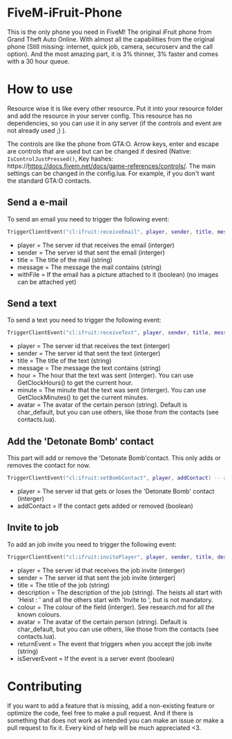 # FiveM-iFruit-Phone

This is the only phone you need in FiveM! The original iFruit phone from Grand Theft Auto Online. With almost all the capabilities from the original phone (Still missing: internet, quick job, camera, securoserv and the call option). And the most amazing part, it is 3% thinner, 3% faster and comes with a 30 hour queue.

# How to use

Resource wise it is like every other resource. Put it into your resource folder and add the resource in your server config. This resource has no dependencies, so you can use it in any server (if the controls and event are not already used ;) ).

The controls are like the phone from GTA:O. Arrow keys, enter and escape are controls that are used but can be changed if desired (Native: `IsControlJustPressed()`, Key hashes: https://https://docs.fivem.net/docs/game-references/controls/. 
The main settings can be changed in the config.lua. For example, if you don't want the standard GTA:O contacts.

## Send a e-mail

To send an email you need to trigger the following event:

```lua
TriggerClientEvent("cl:ifruit:receiveEmail", player, sender, title, message, withFile) -- or TriggerEvent if you are triggering it client-sided (remove the player parameter)
``` 

- player = The server id that receives the email (interger)
- sender = The server id that sent the email (interger)
- title = The title of the mail (string)
- message = The message the mail contains (string)
- withFile = If the email has a picture attached to it (boolean) (no images can be attached yet)

## Send a text 

To send a text you need to trigger the following event:

```lua
TriggerClientEvent("cl:ifruit:receiveText", player, sender, title, message, hour, minute, avatar) -- or TriggerEvent if you are triggering it client-sided (remove the player parameter)
```

- player = The server id that receives the text (interger)
- sender = The server id that sent the text (interger)
- title = The title of the text (string)
- message = The message the text contains (string)
- hour = The hour that the text was sent (interger). You can use GetClockHours() to get the current hour.
- minute = The minute that the text was sent (interger). You can use GetClockMinutes() to get the current minutes.
- avatar = The avatar of the certain person (string). Default is char_default, but you can use others, like those from the contacts (see contacts.lua).

## Add the 'Detonate Bomb' contact

This part will add or remove the 'Detonate Bomb'contact. This only adds or removes the contact for now. 

```lua
TriggerClientEvent("cl:ifruit:setBombContact", player, addContact) -- or TriggerEvent if you are triggering it client-sided (remove the player parameter)
```

- player = The server id that gets or loses the 'Detonate Bomb' contact (interger)
- addContact = If the contact gets added or removed (boolean)

## Invite to job 

To add an job invite you need to trigger the following event: 

```lua
TriggerClientEvent("cl:ifruit:invitePlayer", player, sender, title, description, colour, avatar, returnEvent, isServerEvent) -- or TriggerEvent if you are triggering it client-sided (remove the player parameter)
```

- player = The server id that receives the job invite (interger)
- sender = The server id that sent the job invite (interger)
- title = The title of the job (string)
- description = The description of the job (string). The heists all start with 'Heist : ' and all the others start with 'Invite to ', but is not mandatory.
- colour = The colour of the field (interger). See research.md for all the known colours.
- avatar = The avatar of the certain person (string). Default is char_default, but you can use others, like those from the contacts (see contacts.lua).
- returnEvent = The event that triggers when you accept the job invite (string)
- isServerEvent = If the event is a server event (boolean)

# Contributing

If you want to add a feature that is missing, add a non-existing feature or optimize the code, feel free to make a pull request. And if there is something that does not work as intended you can make an issue or make a pull request to fix it. Every kind of help will be much appreciated <3.

